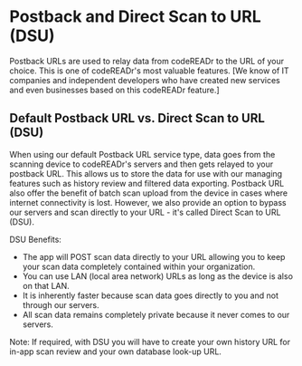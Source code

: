 <h1>Postback and Direct Scan to URL (DSU)</h1>

Postback URLs are used to relay data from codeREADr to the URL of your choice. This is one of codeREADr's most valuable features. [We know of IT companies and independent developers who have created new services and even businesses based on this codeREADr feature.] 

<h2>Default Postback URL vs. Direct Scan to URL (DSU)</h2>

When using our default Postback URL service  type, data goes from the scanning device to codeREADr's servers and then gets relayed to your postback URL. This allows us to store the data for use with our managing features such as history review and filtered data exporting. Postback URL also offer the benefit of batch scan upload from the device in cases where internet connectivity is lost. However, we also provide an option to bypass our servers and scan directly to your URL - it's called Direct Scan to URL (DSU). 

DSU Benefits:

* The app will POST scan data directly to your URL allowing you to keep your scan data completely contained within your organization.
* You can use LAN (local area network) URLs as long as the device is also on that LAN.
* It is inherently faster because scan data goes directly to you and not through our servers.
* All scan data remains completely private because it never comes to our servers.

Note: If required, with DSU you will have to create your own history URL for in-app scan review and your own database look-up URL.
